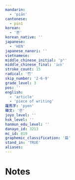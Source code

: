 ```yaml
---
mandarin:
  - 'piān'
cantonese:
  - pin1
korean:
  - '편'
korean_native: ''
japanese:
  - 'HEN'
japanese_nanori: ''
vietnamese:
middle_chinese_initial: 'pʰ'
middle_chinese_final: 'iᴇn'
stroke_count: 15
radical: '竹'
skip_number: '2-6-9'
grade_level: 3
pos: ''
english:
  - 'article'
  - 'piece of writing'
羅馬字: 'pyen'
韓文: '편'
joyo_level: ''
hsk_level: ''
hanmun_edu_level: ''
danayo_id: 3213
mc_id: 819
graphemic_classification: '扁'
stand_in: 'TRUE'
aliases:
---
```


# Notes
